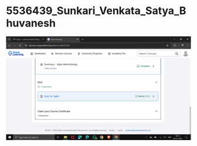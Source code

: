 # 5536439_Sunkari_Venkata_Satya_Bhuvanesh
<img src="https://github.com/BloodRipper2004/5536439_Sunkari_Venkata_Satya_Bhuvanesh/blob/main/SDLC/Certificate%20Of%20Agile.png" alt="image">